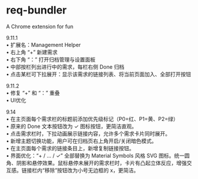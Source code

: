 # req-bundler
A Chrome extension for fun

9.11.1  
	•	扩展名：Management Helper  
	•	右上角 “+” 新建需求  
	•	右下角 “：” 打开归档管理与设置面板   
	•	中部按栏列出进行中的需求，每栏右侧 Done 归档  
	•	点击某栏可下拉展开：显示该需求的链接列表、将当前页面加入、全部打开按钮  

9.11.2  
    •	修复 “+” 和 “：” 重叠  
    •	UI优化  

9.14  
    •	在主页面每个需求栏的标题前添加优先级标记（P0=红、P1=黄、P2=绿）  
    •	原来的 Done 文本按钮改为 ✓ 图标按钮，更简洁直观。  
    •	点击需求栏时，下拉动画展示链接内容，允许多个需求卡片同时展开。  
    •	新增主题切换功能，用户可在归档页右上角开启/关闭暗色模式。  
    •   在主页面每个需求的链接条目上，新增复制链接按钮。  
    •   界面优化：“+ / … / ✓” 全部替换为 Material Symbols 风格 SVG 图标。统一圆角、阴影和悬停效果。鼠标悬停未展开的需求栏时，卡片有凸起立体反应，增强交互感。链接栏内“移除”按钮改为小号无边框的 x，更简洁。
